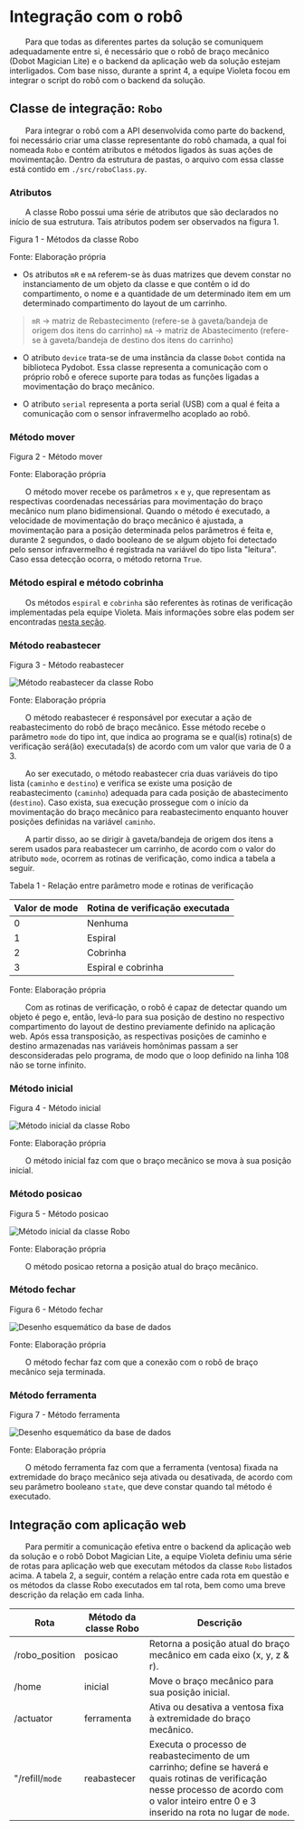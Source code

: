 # Integração com o robô

&emsp;&emsp;Para que todas as diferentes partes da solução se comuniquem adequadamente entre si, é necessário que o robô de braço mecânico (Dobot Magician Lite) e o backend da aplicação web da solução estejam interligados. Com base nisso, durante a sprint 4, a equipe Violeta focou em integrar o script do robô com o backend da solução.

## Classe de integração: ```Robo```

&emsp;&emsp;Para integrar o robô com a API desenvolvida como parte do backend, foi necessário criar uma classe representante do robô chamada, a qual foi nomeada ```Robo``` e contém atributos e métodos ligados às suas ações de movimentação. Dentro da estrutura de pastas, o arquivo com essa classe está contido em ```./src/roboClass.py```.

### Atributos

&emsp;&emsp;A classe Robo possui uma série de atributos que são declarados no início de sua estrutura. Tais atributos podem ser observados na figura 1.

<p style={{textAlign: 'center'}}>Figura 1 - Métodos da classe Robo</p>

<!-- <div style={{margin: 25}}>
    <div style={{textAlign: 'center'}}>
        <img src={require("../../../static/img/sprint-4/backend/robo_atributos.png").default} style={{width: 400}} alt="Métodos da classe Robo" />
        <br/>
    </div>
</div> -->

<p style={{textAlign: 'center'}}>Fonte: Elaboração própria</p>

- Os atributos ```mR``` e ```mA``` referem-se às duas matrizes que devem constar no instanciamento de um objeto da classe e que contêm o id do compartimento, o nome e a quantidade de um determinado item em um determinado compartimento do layout de um carrinho.

> ```mR``` -> matriz de Rebastecimento (refere-se à gaveta/bandeja de origem dos itens do carrinho)
> ```mA``` -> matriz de Abastecimento (refere-se à gaveta/bandeja de destino dos itens do carrinho)

- O atributo ```device``` trata-se de uma instância da classe ```Dobot``` contida na biblioteca Pydobot. Essa classe representa a comunicação com o próprio robô e oferece suporte para todas as funções ligadas a movimentação do braço mecânico.

- O atributo ```serial``` representa a porta serial (USB) com a qual é feita a comunicação com o sensor infravermelho acoplado ao robô.



### Método mover

<p style={{textAlign: 'center'}}>Figura 2 - Método mover</p>

<!-- ![Método mover da classe Robo](../../../static/img/sprint-4/backend/robo_metodo_1.png) -->

<p style={{textAlign: 'center'}}>Fonte: Elaboração própria</p>

&emsp;&emsp;O método mover recebe os parâmetros ```x``` e ```y```, que representam as respectivas coordenadas necessárias para movimentação do braço mecânico num plano bidimensional. Quando o método é executado, a velocidade de movimentação do braço mecânico é ajustada, a movimentação para a posição determinada pelos parâmetros é feita e, durante 2 segundos, o dado booleano de se algum objeto foi detectado pelo sensor infravermelho é registrada na variável do tipo lista "leitura". Caso essa detecção ocorra, o método retorna ```True```.



### Método espiral e método cobrinha

&emsp;&emsp;Os métodos ```espiral``` e ```cobrinha``` são referentes às rotinas de verificação implementadas pela equipe Violeta. Mais informações sobre elas podem ser encontradas [nesta seção](../../sprint-3/hardware_integracao/rotina_verificacao.md).



### Método reabastecer

<p style={{textAlign: 'center'}}>Figura 3 - Método reabastecer</p>

![Método reabastecer da classe Robo](../../../static/img/sprint-3/backend/base_dados/diagrama_base.png)

<p style={{textAlign: 'center'}}>Fonte: Elaboração própria</p>

&emsp;&emsp;O método reabastecer é responsável por executar a ação de reabastecimento do robô de braço mecânico. Esse método recebe o parâmetro ```mode``` do tipo int, que indica ao programa se e qual(is) rotina(s) de verificação será(ão) executada(s) de acordo com um valor que varia de 0 a 3.  

&emsp;&emsp;Ao ser executado, o método reabastecer cria duas variáveis do tipo lista (```caminho``` e ```destino```) e verifica se existe uma posição de reabastecimento (```caminho```) adequada para cada posição de abastecimento (```destino```). Caso exista, sua execução prossegue com o início da movimentação do braço mecânico para reabastecimento enquanto houver posições definidas na variável ```caminho```.

&emsp;&emsp;A partir disso, ao se dirigir à gaveta/bandeja de origem dos itens a serem usados para reabastecer um carrinho, de acordo com o valor do atributo ```mode```, ocorrem as rotinas de verificação, como indica a tabela a seguir.

<p style={{textAlign: 'center'}}>Tabela 1 - Relação entre parâmetro mode e rotinas de verificação</p>

| **Valor de mode** | **Rotina de verificação executada** |
|-------------------|-------------------------------------|
| 0                 | Nenhuma                             |
| 1                 | Espiral                             |
| 2                 | Cobrinha                            |
| 3                 | Espiral e cobrinha                  |

<p style={{textAlign: 'center'}}>Fonte: Elaboração própria</p>

&emsp;&emsp;Com as rotinas de verificação, o robô é capaz de detectar quando um objeto é pego e, então, levá-lo para sua posição de destino no respectivo compartimento do layout de destino previamente definido na aplicação web. Após essa transposição, as respectivas posições de caminho e destino armazenadas nas variáveis homônimas passam a ser desconsideradas pelo programa, de modo que o loop definido na linha 108 não se torne infinito.



### Método inicial

<p style={{textAlign: 'center'}}>Figura 4 - Método inicial</p>

![Método inicial da classe Robo](../../../static/img/sprint-3/backend/base_dados/diagrama_base.png)

<p style={{textAlign: 'center'}}>Fonte: Elaboração própria</p>

&emsp;&emsp;O método inicial faz com que o braço mecânico se mova à sua posição inicial.



### Método posicao

<p style={{textAlign: 'center'}}>Figura 5 - Método posicao</p>

![Método inicial da classe Robo](../../../static/img/sprint-3/backend/base_dados/diagrama_base.png)

<p style={{textAlign: 'center'}}>Fonte: Elaboração própria</p>

&emsp;&emsp;O método posicao retorna a posição atual do braço mecânico.



### Método fechar

<p style={{textAlign: 'center'}}>Figura 6 - Método fechar</p>

![Desenho esquemático da base de dados](../../../static/img/sprint-3/backend/base_dados/diagrama_base.png)

<p style={{textAlign: 'center'}}>Fonte: Elaboração própria</p>

&emsp;&emsp;O método fechar faz com que a conexão com o robô de braço mecânico seja terminada.



### Método ferramenta

<p style={{textAlign: 'center'}}>Figura 7 - Método ferramenta</p>

![Desenho esquemático da base de dados](../../../static/img/sprint-3/backend/base_dados/diagrama_base.png)

<p style={{textAlign: 'center'}}>Fonte: Elaboração própria</p>

&emsp;&emsp;O método ferramenta faz com que a ferramenta (ventosa) fixada na extremidade do braço mecânico seja ativada ou desativada, de acordo com seu parâmetro booleano ```state```, que deve constar quando tal método é executado.

## Integração com aplicação web

&emsp;&emsp;Para permitir a comunicação efetiva entre o backend da aplicação web da solução e o robô Dobot Magician Lite, a equipe Violeta definiu uma série de rotas para aplicação web que executam métodos da classe ```Robo``` listados acima. A tabela 2, a seguir, contém a relação entre cada rota em questão e os métodos da classe Robo executados em tal rota, bem como uma breve descrição da relação em cada linha.

| **Rota**           | **Método da classe Robo** | **Descrição**                                                                                                                                                                                           |
|--------------------|---------------------------|---------------------------------------------------------------------------------------------------------------------------------------------------------------------------------------------------------|
| /robo_position     | posicao                   | Retorna a posição atual do braço mecânico em cada eixo (x, y, z & r).                                                                                                                                   |
| /home              | inicial                   | Move o braço mecânico para sua posição inicial.                                                                                                                                                         |
| /actuator          | ferramenta                | Ativa ou desativa a ventosa fixa à extremidade do braço mecânico.                                                                                                                                       |
| "/refill/```mode``` | reabastecer               | Executa o processo de reabastecimento de um carrinho; define se haverá e quais rotinas de verificação nesse processo de acordo com o valor inteiro entre 0 e 3 inserido na rota no lugar de ```mode```. |